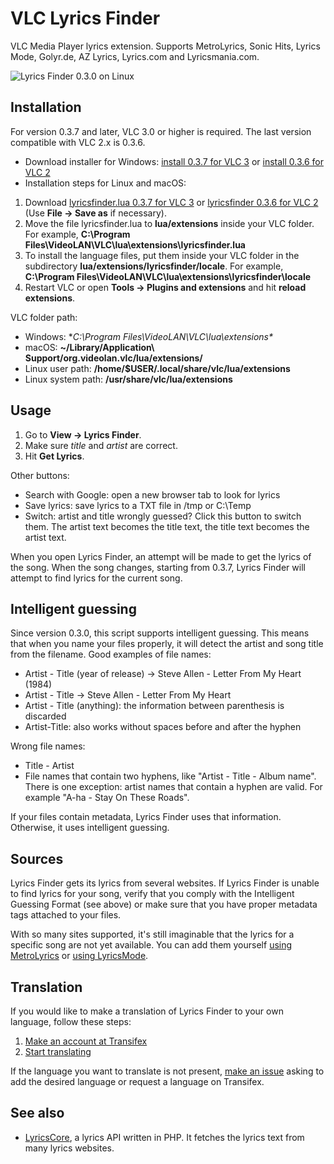 VLC Lyrics Finder
==============

VLC Media Player lyrics extension. Supports MetroLyrics, Sonic Hits, Lyrics Mode, Golyr.de, AZ Lyrics, Lyrics.com and Lyricsmania.com.

![Lyrics Finder 0.3.0 on Linux](http://hugsmile.eu/file/lyricsfinder/screenshot-v030.png)

Installation
-------------
For version 0.3.7 and later, VLC 3.0 or higher is required. The last version compatible with VLC 2.x is 0.3.6.

* Download installer for Windows: [install 0.3.7 for VLC 3](https://github.com/Smile4ever/VLC-Lyrics-Finder/raw/master/windows-releases/lyricsfinder-0.3.7.exe) or [install 0.3.6 for VLC 2](https://github.com/Smile4ever/VLC-Lyrics-Finder/raw/master/windows-releases/lyricsfinder-0.3.6.exe)
* Installation steps for Linux and macOS:

1. Download [lyricsfinder.lua 0.3.7 for VLC 3](https://raw.githubusercontent.com/Smile4ever/VLC-Lyrics-Finder/master/lyricsfinder.lua) or [lyricsfinder 0.3.6 for VLC 2](https://raw.githubusercontent.com/Smile4ever/VLC-Lyrics-Finder/d941cd0f9a29b042401b4cb4680f008c0e0dadb0/lyricsfinder.lua) (Use **File -> Save as** if necessary).
2. Move the file lyricsfinder.lua to **lua/extensions** inside your VLC folder. For example, **C:\Program Files\VideoLAN\VLC\lua\extensions\lyricsfinder.lua**
3. To install the language files, put them inside your VLC folder in the subdirectory **lua/extensions/lyricsfinder/locale**. For example, **C:\Program Files\VideoLAN\VLC\lua\extensions\lyricsfinder\locale**
3. Restart VLC or open **Tools -> Plugins and extensions** and hit **reload extensions**.

VLC folder path:

* Windows: **C:\Program Files\VideoLAN\VLC\lua\extensions\**
* macOS: **~/Library/Application\ Support/org.videolan.vlc/lua/extensions/**
* Linux user path: **/home/$USER/.local/share/vlc/lua/extensions**
* Linux system path: **/usr/share/vlc/lua/extensions**

Usage
-------
1. Go to **View -> Lyrics Finder**.
2. Make sure *title* and *artist* are correct.
3. Hit **Get Lyrics**.

Other buttons:

* Search with Google: open a new browser tab to look for lyrics
* Save lyrics: save lyrics to a TXT file in /tmp or C:\Temp
* Switch: artist and title wrongly guessed? Click this button to switch them. The artist text becomes the title text, the title text becomes the artist text.

When you open Lyrics Finder, an attempt will be made to get the lyrics of the song. When the song changes, starting from 0.3.7, Lyrics Finder will attempt to find lyrics for the current song.

Intelligent guessing
--------------------
Since version 0.3.0, this script supports intelligent guessing. This means that when you name your files properly, it will detect the artist and song title from the filename. Good examples of file names:

* Artist - Title (year of release) -> Steve Allen - Letter From My Heart (1984)
* Artist - Title -> Steve Allen - Letter From My Heart
* Artist - Title (anything): the information between parenthesis is discarded
* Artist-Title: also works without spaces before and after the hyphen

Wrong file names:
* Title - Artist
* File names that contain two hyphens, like "Artist - Title - Album name". There is one exception: artist names that contain a hyphen are valid. For example "A-ha - Stay On These Roads".

If your files contain metadata, Lyrics Finder uses that information. Otherwise, it uses intelligent guessing.

Sources
-------
Lyrics Finder gets its lyrics from several websites. If Lyrics Finder is unable to find lyrics for your song, verify that you comply with the Intelligent Guessing Format (see above) or make sure that you have proper metadata tags attached to your files.

With so many sites supported, it's still imaginable that the lyrics for a specific song are not yet available. You can add them yourself [using MetroLyrics](http://www.metrolyrics.com/add.html) or [using LyricsMode](http://www.lyricsmode.com/lyrics_submit.php).

Translation
-------
If you would like to make a translation of Lyrics Finder to your own language, follow these steps:

1. [Make an account at Transifex](https://www.transifex.com/signup/)
2. [Start translating](https://www.transifex.com/projects/p/vlc-lyrics-finder/)

If the language you want to translate is not present, [make an issue](https://github.com/Smile4ever/VLC-Lyrics-Finder/issues) asking to add the desired language or request a language on Transifex.

See also
-------

* [LyricsCore](https://github.com/Smile4ever/LyricsCore), a lyrics API written in PHP. It fetches the lyrics text from many lyrics websites. 
